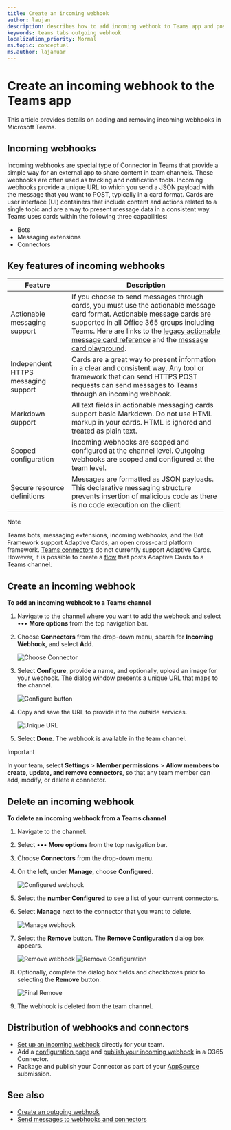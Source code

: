 ```yaml
---
title: Create an incoming webhook
author: laujan
description: describes how to add incoming webhook to Teams app and post external requests to Teams with incoming webhooks
keywords: teams tabs outgoing webhook
localization_priority: Normal
ms.topic: conceptual
ms.author: lajanuar
---
```


# Create an incoming webhook to the Teams app

This article provides details on adding and removing incoming webhooks in Microsoft Teams.

## Incoming webhooks

Incoming webhooks are special type of Connector in Teams that provide a simple way for an external app to share content in team channels. These webhooks are often used as tracking and notification tools. Incoming webhooks provide a unique URL to which you send a JSON payload with the message that you want to POST, typically in a card format. Cards are user interface (UI) containers that include content and actions related to a single topic and are a way to present message data in a consistent way. Teams uses cards within the following three capabilities:

* Bots
* Messaging extensions
* Connectors

## Key features of incoming webhooks

| Feature | Description |
| ------- | ----------- |
|Actionable messaging support|If you choose to send messages through cards, you must use the actionable message card format. Actionable message cards are supported in all Office 365 groups including Teams. Here are links to the [legacy actionable message card reference](/outlook/actionable-messages/message-card-reference) and the [message card playground](https://messagecardplayground.azurewebsites.net).|
|Independent HTTPS messaging support|Cards are a great way to present information in a clear and consistent way. Any tool or framework that can send HTTPS POST requests can send messages to Teams through an incoming webhook.|
|Markdown support|All text fields in actionable messaging cards support basic Markdown. Do not use HTML markup in your cards. HTML is ignored and treated as plain text.|
|Scoped configuration|Incoming webhooks are scoped and configured at the channel level. Outgoing webhooks are scoped and configured at the team level.|
|Secure resource definitions|Messages are formatted as JSON payloads. This declarative messaging structure prevents insertion of malicious code as there is no code execution on the client.|

> [!NOTE]
> Teams bots, messaging extensions, incoming webhooks, and the Bot Framework support Adaptive Cards, an open cross-card platform framework. [Teams connectors](../../webhooks-and-connectors/how-to/connectors-creating.md) do not currently support Adaptive Cards. However, it is possible to create a [flow](https://flow.microsoft.com/blog/microsoft-flow-in-microsoft-teams/) that posts Adaptive Cards to a Teams channel.

## Create an incoming webhook

**To add an incoming webhook to a Teams channel**

1. Navigate to the channel where you want to add the webhook and select &#8226;&#8226;&#8226; **More options** from the top navigation bar.
1. Choose **Connectors** from the drop-down menu, search for **Incoming Webhook**, and select **Add**.

    ![Choose Connector](~/assets/images/connectors.png)

1. Select **Configure**, provide a name, and optionally, upload an image for your webhook. The dialog window presents a unique URL that maps to the channel.

    ![Configure button](~/assets/images/configure.png)

1. Copy and save the URL to provide it to the outside services.

    ![Unique URL](~/assets/images/url.png)

1. Select **Done**. The webhook is available in the team channel.

> [!IMPORTANT]
> In your team, select **Settings** > **Member permissions** > **Allow members to create, update, and remove connectors**, so that any team member can add, modify, or delete a connector.

## Delete an incoming webhook

**To delete an incoming webhook from a Teams channel**

1. Navigate to the channel. 
1. Select &#8226;&#8226;&#8226; **More options** from the top navigation bar.
1. Choose **Connectors** from the drop-down menu.
1. On the left, under **Manage**, choose **Configured**.

    ![Configured webhook](~/assets/images/configured.png)

1. Select the **number Configured** to see a list of your current connectors.
1. Select **Manage** next to the connector that you want to delete.

    ![Manage webhook](~/assets/images/manage.png)

1. Select the **Remove** button. The **Remove Configuration** dialog box appears.

    ![Remove webhook](~/assets/images/remove.png)
    ![Remove Configuration](~/assets/images/removeconfiguration.png)

1. Optionally, complete the dialog box fields and checkboxes prior to selecting the **Remove** button.

    ![Final Remove](~/assets/images/finalremove.png)

1. The webhook is deleted from the team channel.

## Distribution of webhooks and connectors

* [Set up an incoming webhook](#create-an-incoming-webhook) directly for your team.
* Add a [configuration page](connectors-creating.md#integrate-the-configuration-experience) and [publish your incoming webhook](connectors-creating.md#publish-connectors-for-your-organization) in a O365 Connector.
* Package and publish your Connector as part of your [AppSource](~/concepts/deploy-and-publish/office-store-guidance.md) submission.

## See also

* [Create an outgoing webhook](~/webhooks-and-connectors/how-to/add-outgoing-webhook.md)
* [Send messages to webhooks and connectors](~/webhooks-and-connectors/how-to/connectors-using.md)
